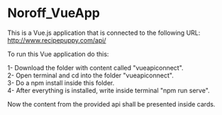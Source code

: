 # Noroff_VueApp

This is a Vue.js application that is connected to the following URL: http://www.recipepuppy.com/api/


To run this Vue application do this:

1- Download the folder with content called "vueapiconnect".<br/>
2- Open terminal and cd into the folder "vueapiconnect".<br/>
3- Do a npm install inside this folder.<br/>
4- After everything is installed, write inside terminal "npm run serve".<br/>

Now the content from the provided api shall be presented inside cards. 
